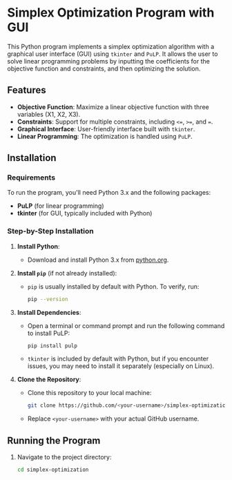 # Simplex Optimization Program with GUI

This Python program implements a simplex optimization algorithm with a graphical user interface (GUI) using `tkinter` and `PuLP`. It allows the user to solve linear programming problems by inputting the coefficients for the objective function and constraints, and then optimizing the solution.

## Features

- **Objective Function**: Maximize a linear objective function with three variables (X1, X2, X3).
- **Constraints**: Support for multiple constraints, including `<=`, `>=`, and `=`.
- **Graphical Interface**: User-friendly interface built with `tkinter`.
- **Linear Programming**: The optimization is handled using `PuLP`.

## Installation

### Requirements

To run the program, you'll need Python 3.x and the following packages:

- **PuLP** (for linear programming)
- **tkinter** (for GUI, typically included with Python)

### Step-by-Step Installation

1. **Install Python**:
   - Download and install Python 3.x from [python.org](https://www.python.org/).

2. **Install `pip`** (if not already installed):
   - `pip` is usually installed by default with Python. To verify, run:
     ```bash
     pip --version
     ```

3. **Install Dependencies**:
   - Open a terminal or command prompt and run the following command to install PuLP:
     ```bash
     pip install pulp
     ```
   - `tkinter` is included by default with Python, but if you encounter issues, you may need to install it separately (especially on Linux).

4. **Clone the Repository**:
   - Clone this repository to your local machine:
     ```bash
     git clone https://github.com/<your-username>/simplex-optimization.git
     ```
   - Replace `<your-username>` with your actual GitHub username.

## Running the Program

1. Navigate to the project directory:
   ```bash
   cd simplex-optimization
   ```
